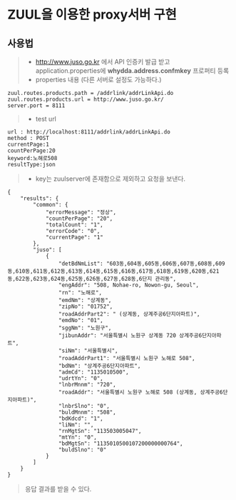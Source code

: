 # ZUUL을 이용한 proxy서버 구현


## **사용법**

> -  http://www.juso.go.kr 에서 API 인증키 발급 받고 application.properties에 **whydda.address.confmkey** 프로퍼티 등록
> - properties 내용 (다른 서버로 설정도 가능하다.) 

    zuul.routes.products.path = /addrlink/addrLinkApi.do
    zuul.routes.products.url = http://www.juso.go.kr/
    server.port = 8111

> - test url

    url : http://localhost:8111/addrlink/addrLinkApi.do
    method : POST
    currentPage:1
    countPerPage:20
    keyword:노해로508
    resultType:json
    
> - key는 zuulserver에 존재함으로 제외하고 요청을 보낸다. 

    {
        "results": {
            "common": {
                "errorMessage": "정상",
                "countPerPage": "20",
                "totalCount": "1",
                "errorCode": "0",
                "currentPage": "1"
            },
            "juso": [
                {
                    "detBdNmList": "603동,604동,605동,606동,607동,608동,609동,610동,611동,612동,613동,614동,615동,616동,617동,618동,619동,620동,621동,622동,623동,624동,625동,626동,627동,628동,6단지 관리동",
                    "engAddr": "508, Nohae-ro, Nowon-gu, Seoul",
                    "rn": "노해로",
                    "emdNm": "상계동",
                    "zipNo": "01752",
                    "roadAddrPart2": " (상계동, 상계주공6단지아파트)",
                    "emdNo": "01",
                    "sggNm": "노원구",
                    "jibunAddr": "서울특별시 노원구 상계동 720 상계주공6단지아파트",
                    "siNm": "서울특별시",
                    "roadAddrPart1": "서울특별시 노원구 노해로 508",
                    "bdNm": "상계주공6단지아파트",
                    "admCd": "1135010500",
                    "udrtYn": "0",
                    "lnbrMnnm": "720",
                    "roadAddr": "서울특별시 노원구 노해로 508 (상계동, 상계주공6단지아파트)",
                    "lnbrSlno": "0",
                    "buldMnnm": "508",
                    "bdKdcd": "1",
                    "liNm": "",
                    "rnMgtSn": "113503005047",
                    "mtYn": "0",
                    "bdMgtSn": "1135010500107200000000764",
                    "buldSlno": "0"
                }
            ]
        }
    }  
> 응답 결과를 받을 수 있다.
